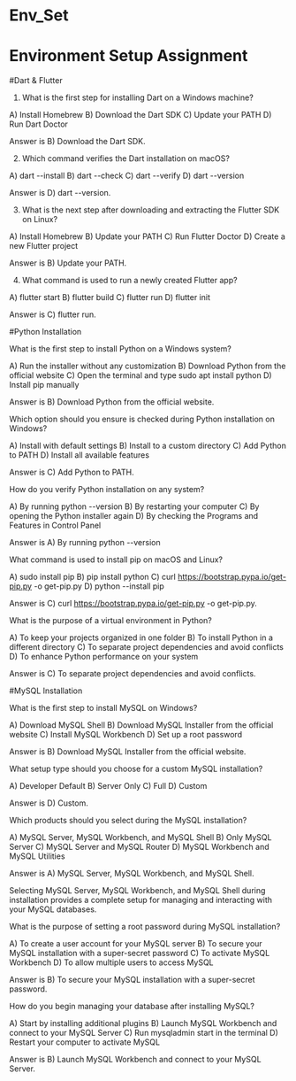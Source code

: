 # Env_Set

# Environment Setup Assignment

#Dart & Flutter

1. What is the first step for installing Dart on a Windows machine?

A) Install Homebrew
B) Download the Dart SDK
C) Update your PATH
D) Run Dart Doctor

Answer is B) Download the Dart SDK.

2. Which command verifies the Dart installation on macOS?

A) dart --install
B) dart --check
C) dart --verify
D) dart --version

Answer is D) dart --version.


3. What is the next step after downloading and extracting the Flutter SDK on Linux?

A) Install Homebrew
B) Update your PATH
C) Run Flutter Doctor
D) Create a new Flutter project

Answer is B) Update your PATH.


4. What command is used to run a newly created Flutter app?

A) flutter start
B) flutter build
C) flutter run
D) flutter init

Answer is C) flutter run.


#Python Installation

What is the first step to install Python on a Windows system?

A) Run the installer without any customization
B) Download Python from the official website
C) Open the terminal and type sudo apt install python
D) Install pip manually

Answer is B) Download Python from the official website.

Which option should you ensure is checked during Python installation on Windows?

A) Install with default settings
B) Install to a custom directory
C) Add Python to PATH
D) Install all available features

Answer is C) Add Python to PATH.

How do you verify Python installation on any system?

A) By running python --version
B) By restarting your computer
C) By opening the Python installer again
D) By checking the Programs and Features in Control Panel

Answer is A) By running python --version

What command is used to install pip on macOS and Linux?

A) sudo install pip
B) pip install python
C) curl https://bootstrap.pypa.io/get-pip.py -o get-pip.py
D) python --install pip

Answer is C) curl https://bootstrap.pypa.io/get-pip.py -o get-pip.py.

What is the purpose of a virtual environment in Python?

A) To keep your projects organized in one folder
B) To install Python in a different directory
C) To separate project dependencies and avoid conflicts
D) To enhance Python performance on your system

Answer is C) To separate project dependencies and avoid conflicts.

#MySQL Installation

What is the first step to install MySQL on Windows?

A) Download MySQL Shell
B) Download MySQL Installer from the official website
C) Install MySQL Workbench
D) Set up a root password

Answer is B) Download MySQL Installer from the official website.

What setup type should you choose for a custom MySQL installation?

A) Developer Default
B) Server Only
C) Full
D) Custom

Answer is D) Custom.

Which products should you select during the MySQL installation?

A) MySQL Server, MySQL Workbench, and MySQL Shell
B) Only MySQL Server
C) MySQL Server and MySQL Router
D) MySQL Workbench and MySQL Utilities

Answer is A) MySQL Server, MySQL Workbench, and MySQL Shell.

Selecting MySQL Server, MySQL Workbench, and MySQL Shell during installation provides a complete setup for managing and interacting with your MySQL databases. 

What is the purpose of setting a root password during MySQL installation?

A) To create a user account for your MySQL server
B) To secure your MySQL installation with a super-secret password
C) To activate MySQL Workbench
D) To allow multiple users to access MySQL

Answer is B) To secure your MySQL installation with a super-secret password.

How do you begin managing your database after installing MySQL?

A) Start by installing additional plugins
B) Launch MySQL Workbench and connect to your MySQL Server
C) Run mysqladmin start in the terminal
D) Restart your computer to activate MySQL

Answer is B) Launch MySQL Workbench and connect to your MySQL Server.
